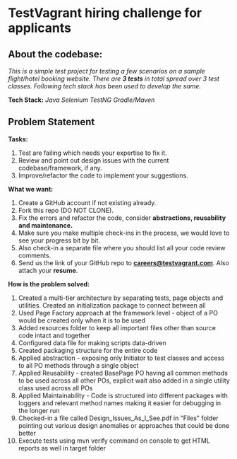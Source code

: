 # TestVagrant hiring challenge for applicants 

About the codebase:
---------------------------------
*This is a simple test project for testing a few scenarios on a sample flight/hotel booking website. There are **3 tests** in total spread over 3 test classes. Following tech stack has been used to develop the same.*

**Tech Stack:** *Java*  *Selenium* *TestNG*  *Gradle/Maven*

Problem Statement
----------------------------------
**Tasks:**

1. Test are failing which needs your expertise to fix it.
2. Review and point out design issues with the current codebase/framework, if any.
3. Improve/refactor the code to implement your suggestions.

**What we want:**
1. Create a GitHub account if not existing already.
2. Fork this repo (DO NOT CLONE).
3. Fix the errors and refactor the code, consider **abstractions, reusability and maintenance.**
4. Make sure you make multiple check-ins in the process, we would love to see your progress bit by bit.
5. Also check-in a separate file where you should list all your code review comments.
6. Send us the link of your GitHub repo to **careers@testvagrant.com**. Also attach your **resume**.


**How is the problem solved:**
1. Created a multi-tier architecture by separating tests, page objects and utilities. Created an initialization package to connect between all
2. Used Page Factory approach at the framework level - object of a PO would be created only when it is to be used
3. Added resources folder to keep all important files other than source code intact and together
4. Configured data file for making scripts data-driven
5. Created packaging structure for the entire code
6. Applied abstraction - exposing only Initiator to test classes and access to all PO methods through a single object
7. Applied Reusability - created BasePage PO having all common methods to be used across all other POs, explicit wait also added in a single utility class used across all POs
8. Applied Maintainability - Code is structured into different packages with loggers and relevant method names making it easier for debugging in the longer run
9. Checked-in a file called Design_Issues_As_I_See.pdf in "Files" folder pointing out various design anomalies or approaches that could be done better 
10. Execute tests using mvn verify command on console to get HTML reports as well in target folder
